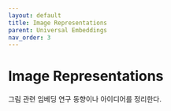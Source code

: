 ```yaml
---
layout: default
title: Image Representations
parent: Universal Embeddings
nav_order: 3
---
```


# Image Representations

그림 관련 임베딩 연구 동향이나 아이디어를 정리한다.
